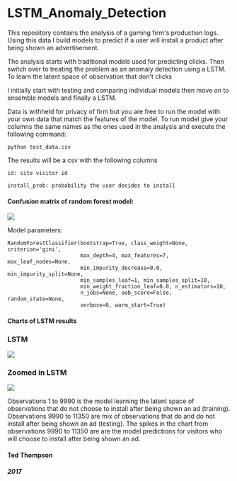 # LSTM_Anomaly_Detection

This repository contains the analysis of a gaming firm's production logs.
Using this data I build models to predict if a user will install a product after being shown an advertisement.

The analysis starts with traditional models used for predicting clicks. Then switch over to treating the problem as an anomaly detection using a LSTM.
To learn the latent space of observation that don't clicks

I initially start with testing and comparing individual models then move on to ensemble models and finally a LSTM.

Data is withheld for privacy of firm but you are free to run the model with your own data that match the features of the model.
To run model give your columns the same names as the ones used in the analysis and execute the following command:

```python test_data.csv```

The results will be a csv with the following columns

```
id: site visitor id

install_prob: probability the user decides to install
```



#### Confusion matrix of random forest model:

![](assets/cm.png)

Model parameters:

```
RandomForestClassifier(bootstrap=True, class_weight=None, criterion='gini',
                       max_depth=4, max_features=7, max_leaf_nodes=None,
                       min_impurity_decrease=0.0, min_impurity_split=None,
                       min_samples_leaf=1, min_samples_split=10,
                       min_weight_fraction_leaf=0.0, n_estimators=10,
                       n_jobs=None, oob_score=False, random_state=None,
                       verbose=0, warm_start=True)
```

#### Charts of LSTM results

### LSTM
![](assets/lstm.png)
### Zoomed in LSTM
![](assets/zlstm.png)

Observations 1 to 9990  is the model learning the latent space of observations that do not choose to install after being shown an ad (training).
Observations 9990 to 11350 are mix of observations that do and do not install after being shown an ad (testing).
The spikes in the chart from observations 9990 to 11350 are are the model predictions for visitors who will choose to install after being shown an ad.


#### Ted Thompson

##### 2017
